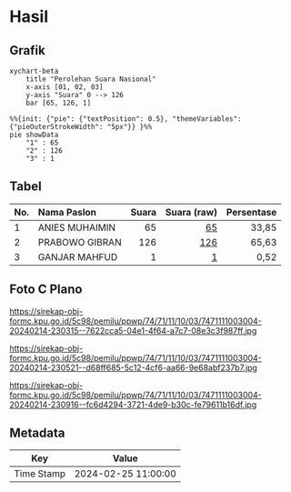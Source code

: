 # Hasil

## Grafik

```mermaid
xychart-beta
    title "Perolehan Suara Nasional"
    x-axis [01, 02, 03]
    y-axis "Suara" 0 --> 126
    bar [65, 126, 1]
```

```mermaid
%%{init: {"pie": {"textPosition": 0.5}, "themeVariables": {"pieOuterStrokeWidth": "5px"}} }%%
pie showData
    "1" : 65
    "2" : 126
    "3" : 1
```

## Tabel

| No. | Nama Paslon    | Suara | Suara (raw) | Persentase |
|:--- |:-------------- | -----:| -----------:| ----------:|
| 1   | ANIES MUHAIMIN | 65    | [65][p-1]   | 33,85      |
| 2   | PRABOWO GIBRAN | 126   | [126][p-2]  | 65,63      |
| 3   | GANJAR MAHFUD  | 1     | [1][p-3]    | 0,52       |


[p-1]: https://github.com/gigit-pemilu/pemilu-2024/blob/main/pilpres/hitung-suara/sub/74-sulawesi-tenggara/sub/71-kota-kendari/sub/11-nambo/sub/1003-nambo/sub/004-tps/sub/paslon-1.txt
[p-2]: https://github.com/gigit-pemilu/pemilu-2024/blob/main/pilpres/hitung-suara/sub/74-sulawesi-tenggara/sub/71-kota-kendari/sub/11-nambo/sub/1003-nambo/sub/004-tps/sub/paslon-2.txt
[p-3]: https://github.com/gigit-pemilu/pemilu-2024/blob/main/pilpres/hitung-suara/sub/74-sulawesi-tenggara/sub/71-kota-kendari/sub/11-nambo/sub/1003-nambo/sub/004-tps/sub/paslon-3.txt

## Foto C Plano

https://sirekap-obj-formc.kpu.go.id/5c98/pemilu/ppwp/74/71/11/10/03/7471111003004-20240214-230315--7622cca5-04e1-4f64-a7c7-08e3c3f987ff.jpg

https://sirekap-obj-formc.kpu.go.id/5c98/pemilu/ppwp/74/71/11/10/03/7471111003004-20240214-230521--d68ff685-5c12-4cf6-aa66-9e68abf237b7.jpg

https://sirekap-obj-formc.kpu.go.id/5c98/pemilu/ppwp/74/71/11/10/03/7471111003004-20240214-230916--fc6d4294-3721-4de9-b30c-fe79611b16df.jpg


## Metadata

| Key        | Value               |
| ---------- | ------------------- |
| Time Stamp | 2024-02-25 11:00:00 |



